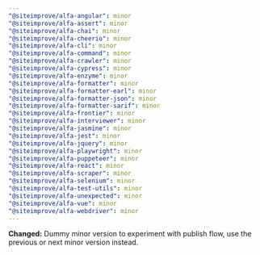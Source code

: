 ```yaml
---
"@siteimprove/alfa-angular": minor
"@siteimprove/alfa-assert": minor
"@siteimprove/alfa-chai": minor
"@siteimprove/alfa-cheerio": minor
"@siteimprove/alfa-cli": minor
"@siteimprove/alfa-command": minor
"@siteimprove/alfa-crawler": minor
"@siteimprove/alfa-cypress": minor
"@siteimprove/alfa-enzyme": minor
"@siteimprove/alfa-formatter": minor
"@siteimprove/alfa-formatter-earl": minor
"@siteimprove/alfa-formatter-json": minor
"@siteimprove/alfa-formatter-sarif": minor
"@siteimprove/alfa-frontier": minor
"@siteimprove/alfa-interviewer": minor
"@siteimprove/alfa-jasmine": minor
"@siteimprove/alfa-jest": minor
"@siteimprove/alfa-jquery": minor
"@siteimprove/alfa-playwright": minor
"@siteimprove/alfa-puppeteer": minor
"@siteimprove/alfa-react": minor
"@siteimprove/alfa-scraper": minor
"@siteimprove/alfa-selenium": minor
"@siteimprove/alfa-test-utils": minor
"@siteimprove/alfa-unexpected": minor
"@siteimprove/alfa-vue": minor
"@siteimprove/alfa-webdriver": minor
---
```


**Changed:** Dummy minor version to experiment with publish flow, use the previous or next minor version instead.
